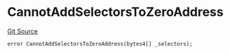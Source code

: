 # CannotAddSelectorsToZeroAddress
[Git Source](https://github.com/thrackle-io/tron/blob/4674814db01d3b90ed90d394187432e47d662f5c/src/client/token/handler/diamond/HandlerDiamondLib.sol)


```solidity
error CannotAddSelectorsToZeroAddress(bytes4[] _selectors);
```

